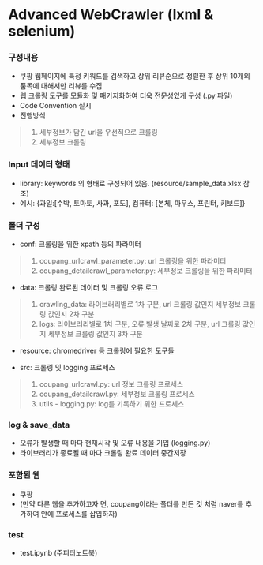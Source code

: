 # Advanced WebCrawler (lxml & selenium)

### 구성내용
 - 쿠팡 웹페이지에 특정 키워드를 검색하고 상위 리뷰순으로 정렬한 후 상위 10개의 품목에 대해서만 리뷰를 수집
 - 웹 크롤링 도구를 모듈화 및 패키지화하여 더욱 전문성있게 구성 (.py 파일)
 - Code Convention 실시
 - 진행방식
  > 1) 세부정보가 담긴 url을 우선적으로 크롤링
  > 2) 세부정보 크롤링

### Input 데이터 형태
 - library: keywords 의 형태로 구성되어 있음. (resource/sample_data.xlsx 참조)
 - 예시: {과일:[수박, 토마토, 사과, 포도], 컴퓨터: [본체, 마우스, 프린터, 키보드]}

### 폴더 구성
 - conf: 크롤링을 위한 xpath 등의 파라미터
  > 1) coupang_urlcrawl_parameter.py: url 크롤링을 위한 파라미터
  > 2) coupang_detailcrawl_parameter.py: 세부정보 크롤링을 위한 파라미터
  
 - data: 크롤링 완료된 데이터 및 크롤링 오류 로그
  > 1) crawling_data: 라이브러리별로 1차 구분, url 크롤링 값인지 세부정보 크롤링 값인지 2차 구분
  > 2) logs: 라이브러리별로 1차 구분, 오류 발생 날짜로 2차 구분, url 크롤링 값인지 세부정보 크롤링 값인지 3차 구분

 - resource: chromedriver 등 크롤링에 필요한 도구들

 - src: 크롤링 및 logging 프로세스
  > 1) coupang_urlcrawl.py: url 정보 크롤링 프로세스
  > 2) coupang_detailcrawl.py: 세부정보 크롤링 프로세스
  > 3) utils - logging.py: log를 기록하기 위한 프로세스

### log & save_data
 - 오류가 발생할 때 마다 현재시각 및 오류 내용을 기입 (logging.py)
 - 라이브러리가 종료될 때 마다 크롤링 완료 데이터 중간저장

### 포함된 웹
 - 쿠팡
 - (만약 다른 웹을 추가하고자 면, coupang이라는 폴더를 만든 것 처럼 naver를 추가하여 안에 프로세스를 삽입하자)

### test
 - test.ipynb (주피터노트북)
